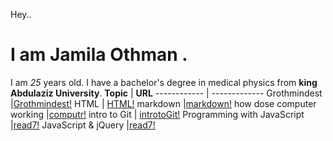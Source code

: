 Hey.. 
# I am Jamila Othman .
 I am *25* years old.
 I have a bachelor's degree in medical physics from **king Abdulaziz University**.
**Topic** | **URL**
------------ | -------------
Grothmindest    |[Grothmindest!](https://github.com/JamilaOthman/reading-notes/blob/main/growthmindst.md)
HTML           | [HTML!](https://github.com/JamilaOthman/reading-notes/blob/main/HTML.md)
markdown        |[markdown!](https://github.com/JamilaOthman/reading-notes/blob/main/markdown.md)
how dose computer working |[computr!](https://github.com/JamilaOthman/reading-notes/blob/main/computer)
intro to Git              | [introtoGit!](https://github.com/JamilaOthman/reading-notes/blob/main/HTML/introtoGit.md)
Programming with JavaScript        |[read7!](https://github.com/JamilaOthman/reading-notes/blob/main/read7.md)
JavaScript & jQuery              |[read7!](https://github.com/JamilaOthman/reading-notes/blob/main/read8.md)
